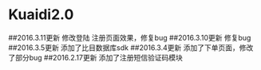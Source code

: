 # Kuaidi2.0
##2016.3.11更新
修改登陆 注册页面效果，修复bug
##2016.3.10更新
修复bug
##2016.3.5更新
添加了比目数据库sdk
##2016.3.4更新
添加了下单页面，修改了部分bug
##2016.2.17更新
添加了注册短信验证码模块
